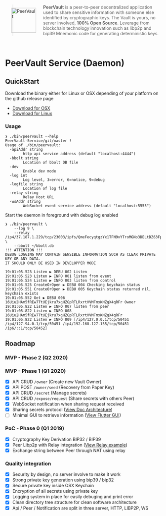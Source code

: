 <a href="https://peervault.github.io/architecture-rfcs">
  <img src="https://peervault.github.io/architecture-rfcs/images/peervault_logo.svg" alt="PeerVault" width="80px" align="left" style="padding:25px 20px 0 20px"/>
</a>


> **PeerVault** is a peer-to-peer decentralized application used to share sensitive information with someone else identified by cryptographic keys. 
The Vault is yours, no server involved, **100% Open Source**.
Leverage from blockchain technology innovation such as libp2p and bip39 Mnemonic code for generating deterministic keys.

<br>

# PeerVault Service (Daemon)

## QuickStart

Download the binary either for Linux or OSX depending of your platform on the github release page

- [Download for OSX](https://github.com/PeerVault/PeerVault-Service/releases/download/v0.1.0/peervault-darwin)
- [Download for Linux](https://github.com/PeerVault/PeerVault-Service/releases/download/v0.1.0/peervault-darwin)

### Usage

```
❯ ./bin/peervault --help                                                                                                                                                     PeerVault-Service/git/master !
Usage of ./bin/peervault:
  -apiAddr string
    	http api service address (default "localhost:4444")
  -bbolt string
    	Location of bbolt DB file
  -dev
    	Enable dev mode
  -log int
    	Log level, 3=error, 6=notice, 9=debug
  -logfile string
    	Location of log file
  -relay string
    	Relay Host URL
  -wsAddr string
    	WebSocket event service address (default "localhost:5555")
```

Start the daemon in foreground with debug log enabled

```
❯ ./bin/peervault \
    --log 9 \
    --relay /ip4/37.187.1.229/tcp/23003/ipfs/QmeFecyqtgzYx1TFN9vYTroMGNo3DELtDZ63FpjqUd6xfW \
    --bbolt ~/bbolt.db
!!! ATTENTION !!!
DEBUG LOGGING MAY CONTAIN SENSIBLE INFORMATION SUCH AS CLEAR PRIVATE KEY OR ANY DATA.
IT SHOULD ONLY BE USED IN DEVELOPPER MODE

19:01:05.523 Listen ▶ DEBU 002 Listen
19:01:05.523 Listen ▶ INFO 001 listen from event
19:01:05.524 Listen ▶ INFO 003 listen from control
19:01:05.525 CreateOrOpen ▶ DEBU 004 Checking keychain status
19:01:05.551 CreateOrOpen ▶ DEBU 005 Keychain status returned nil, keychain exists
19:01:05.552 Get ▶ DEBU 006 16Uiu2HAm5fREw7TtUEjkru7xgHZGpRTLRxrtVVMFmxKNZgX4qRFr Owner
19:01:05.822 Listen ▶ INFO 007 listen from peer
19:01:05.822 Listen ▶ INFO 008 16Uiu2HAm5fREw7TtUEjkru7xgHZGpRTLRxrtVVMFmxKNZgX4qRFr
19:01:05.822 Listen ▶ INFO 009 [/ip4/127.0.0.1/tcp/50451 /ip4/127.94.0.1/tcp/50451 /ip4/192.168.127.155/tcp/50451 /ip6/::1/tcp/50452]
```

## Roadmap

### MVP - Phase 2 (Q2 2020)

### MVP - Phase 1 (Q1 2020)

- [x] API CRUD `/owner` (Create new Vault Owner)
- [x] API POST `/owner/seed` (Recovery from Paper Key)
- [x] API CRUD `/secret` (Manage secrets)
- [x] API CRUD `/expose/request` (Share secrets with others Peer)
- [x] WebSocket notification when sharing request received
- [x] Sharing secrets protocol ([View Doc Architecture](https://peervault.github.io/architecture-rfcs/architecture/protocol/secret-sharing.html))
- [ ] Minimal GUI to retrieve information ([View Flutter GUI](https://github.com/PeerVault/PeerVault-GUI-Flutter))

### PoC - Phase 0 (Q1 2019)

- [x] Cryptography Key Derivation BIP32 / BIP39
- [x] Peer Libp2p with Relay integration ([View Relay example](https://github.com/PeerVault/go-libp2p-relay-app))
- [x] Exchange string between Peer through NAT using relay

### Quality integration

- [x] Security by design, no server involve to make it work
- [x] Strong private key generation using bip39 / bip32
- [x] Secure private key inside OSX Keychain
- [x] Encryption of all secrets using private key
- [x] Logging system in place for easily debuging and print error
- [x] Clean directory tree structure for clean software architecture
- [x] Api / Peer / Notification are split in three server, HTTP, LIBP2P, WS